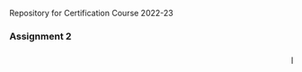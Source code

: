 Repository for Certification Course 2022-23
<h3>Assignment 2<h3>
<marquee> Login and back-end process using Flask [python] with screenshots</marquee>
